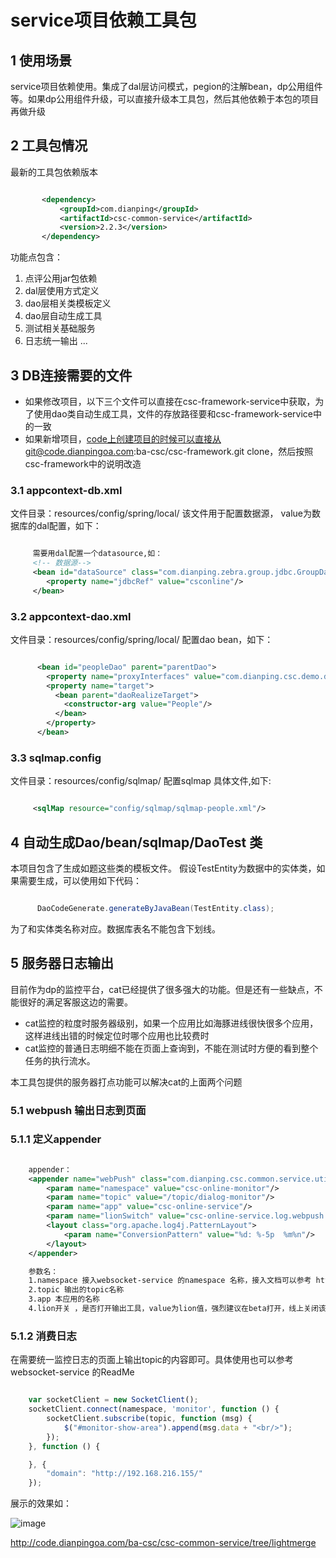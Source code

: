# service项目依赖工具包

## 1 使用场景
service项目依赖使用。集成了dal层访问模式，pegion的注解bean，dp公用组件等。如果dp公用组件升级，可以直接升级本工具包，然后其他依赖于本包的项目再做升级

## 2 工具包情况

最新的工具包依赖版本

````xml

       <dependency>
           <groupId>com.dianping</groupId>
           <artifactId>csc-common-service</artifactId>
           <version>2.2.3</version>
       </dependency>

````


功能点包含：
1. 点评公用jar包依赖
2. dal层使用方式定义
3. dao层相关类模板定义
4. dao层自动生成工具
5. 测试相关基础服务
6. 日志统一输出
...

## 3 DB连接需要的文件
- 如果修改项目，以下三个文件可以直接在csc-framework-service中获取，为了使用dao类自动生成工具，文件的存放路径要和csc-framework-service中的一致
- 如果新增项目，code上创建项目的时候可以直接从git@code.dianpingoa.com:ba-csc/csc-framework.git clone，然后按照csc-framework中的说明改造

### 3.1 appcontext-db.xml
文件目录：resources/config/spring/local/
该文件用于配置数据源， value为数据库的dal配置，如下：

````xml

     需要用dal配置一个datasource,如：
     <!-- 数据源-->
     <bean id="dataSource" class="com.dianping.zebra.group.jdbc.GroupDataSource" init-method="init">
        <property name="jdbcRef" value="csconline"/>
     </bean>

````

###  3.2 appcontext-dao.xml
文件目录：resources/config/spring/local/
配置dao bean，如下：

```xml

      <bean id="peopleDao" parent="parentDao">
        <property name="proxyInterfaces" value="com.dianping.csc.demo.dao.PeopleDao"/>
        <property name="target">
          <bean parent="daoRealizeTarget">
            <constructor-arg value="People"/>
          </bean>
        </property>
      </bean>

```

### 3.3 sqlmap.config
文件目录：resources/config/sqlmap/
配置sqlmap 具体文件,如下:

```xml

     <sqlMap resource="config/sqlmap/sqlmap-people.xml"/>

```

## 4 自动生成Dao/bean/sqlmap/DaoTest 类

本项目包含了生成如题这些类的模板文件。
假设TestEntity为数据中的实体类，如果需要生成，可以使用如下代码：

```java

      DaoCodeGenerate.generateByJavaBean(TestEntity.class);

```
为了和实体类名称对应。数据库表名不能包含下划线。

## 5 服务器日志输出

目前作为dp的监控平台，cat已经提供了很多强大的功能。但是还有一些缺点，不能很好的满足客服这边的需要。
- cat监控的粒度时服务器级别，如果一个应用比如海豚进线很快很多个应用，这样进线出错的时候定位时哪个应用也比较费时
- cat监控的普通日志明细不能在页面上查询到，不能在测试时方便的看到整个任务的执行流水。

本工具包提供的服务器打点功能可以解决cat的上面两个问题

### 5.1 webpush 输出日志到页面

### 5.1.1 定义appender

```xml

    appender：
    <appender name="webPush" class="com.dianping.csc.common.service.util.WebPushAppender">
        <param name="namespace" value="csc-online-monitor"/>
        <param name="topic" value="/topic/dialog-monitor"/>
        <param name="app" value="csc-online-service"/>
        <param name="lionSwitch" value="csc-online-service.log.webpush.enabled"/>
        <layout class="org.apache.log4j.PatternLayout">
            <param name="ConversionPattern" value="%d: %-5p  %m%n"/>
        </layout>
    </appender>

    参数名：
    1.namespace 接入websocket-service 的namespace 名称，接入文档可以参考 http://wiki.sankuai.com/display/HAOBAO/web+push
    2.topic 输出的topic名称
    3.app 本应用的名称
    4.lion开关 ，是否打开输出工具，value为lion值，强烈建议在beta打开，线上关闭该功能，lion值为1 为打开状态
```

### 5.1.2 消费日志

   在需要统一监控日志的页面上输出topic的内容即可。具体使用也可以参考websocket-service 的ReadMe

```javascript

    var socketClient = new SocketClient();
    socketClient.connect(namespace, 'monitor', function () {
        socketClient.subscribe(topic, function (msg) {
            $("#monitor-show-area").append(msg.data + "<br/>");
        });
    }, function () {

    }, {
        "domain": "http://192.168.216.155/"
    });
```

   展示的效果如：

![image](http://code.dianpingoa.com/ba-csc/csc-common-service/raw/lightmerge/src/main/resources/img/webPushAppender.png)

http://code.dianpingoa.com/ba-csc/csc-common-service/tree/lightmerge
